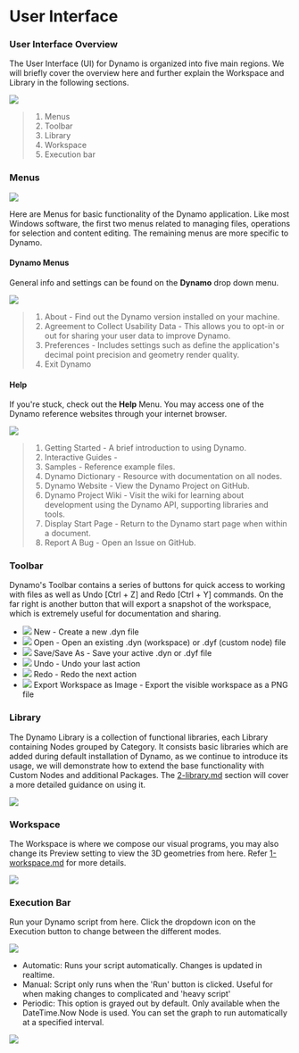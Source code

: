 # User Interface

### User Interface Overview

The User Interface (UI) for Dynamo is organized into five main regions. We will briefly cover the overview here and further explain the Workspace and Library in the following sections.

![](<images/user interface - ui.jpg>)

> 1. Menus
> 2. Toolbar
> 3. Library
> 4. Workspace
> 5. Execution bar

### Menus

![](<images/user interface - menu.jpg>)

Here are Menus for basic functionality of the Dynamo application. Like most Windows software, the first two menus related to managing files, operations for selection and content editing. The remaining menus are more specific to Dynamo.

#### Dynamo Menus

General info and settings can be found on the **Dynamo** drop down menu.

![](<images/user interface - dynamo menu.jpg>)

> 1. About - Find out the Dynamo version installed on your machine.
> 2. Agreement to Collect Usability Data - This allows you to opt-in or out for sharing your user data to improve Dynamo.
> 3. Preferences - Includes settings such as define the application's decimal point precision and geometry render quality.
> 4. Exit Dynamo

#### Help

If you're stuck, check out the **Help** Menu. You may access one of the Dynamo reference websites through your internet browser.

![](<images/user interface - help menu.jpg>)

> 1. Getting Started - A brief introduction to using Dynamo.
> 2. Interactive Guides -
> 3. Samples - Reference example files.
> 4. Dynamo Dictionary - Resource with documentation on all nodes.
> 5. Dynamo Website - View the Dynamo Project on GitHub.
> 6. Dynamo Project Wiki - Visit the wiki for learning about development using the Dynamo API, supporting libraries and tools.
> 7. Display Start Page - Return to the Dynamo start page when within a document.
> 8. Report A Bug - Open an Issue on GitHub.

### Toolbar

Dynamo's Toolbar contains a series of buttons for quick access to working with files as well as Undo \[Ctrl + Z] and Redo \[Ctrl + Y] commands. On the far right is another button that will export a snapshot of the workspace, which is extremely useful for documentation and sharing.

* ![](<images/user interface - new file.jpg>) New - Create a new .dyn file
* ![](<images/user interface - open (1).jpg>) Open - Open an existing .dyn (workspace) or .dyf (custom node) file
* ![](<images/user interface - save.jpg>) Save/Save As - Save your active .dyn or .dyf file
* ![](<images/user interface - undo.jpg>) Undo - Undo your last action
* ![](<images/user interface - redo.jpg>) Redo - Redo the next action
* ![](<images/user interface - screenshot.jpg>) Export Workspace as Image - Export the visible workspace as a PNG file

### Library

The Dynamo Library is a collection of functional libraries, each Library containing Nodes grouped by Category. It consists basic libraries which are added during default installation of Dynamo, as we continue to introduce its usage, we will demonstrate how to extend the base functionality with Custom Nodes and additional Packages. The [2-library.md](2-library.md "mention") section will cover a more detailed guidance on using it.

![](<images/user interface - library.jpg>)

### Workspace

The Workspace is where we compose our visual programs, you may also change its Preview setting to view the 3D geometries from here. Refer [1-workspace.md](1-workspace.md "mention") for more details.

![](<images/user interface - workspace.gif>)

### Execution Bar

Run your Dynamo script from here. Click the dropdown icon on the Execution button to change between the different modes.

![](<images/user interface - execution bar.gif>)

* Automatic: Runs your script automatically. Changes is updated in realtime.
* Manual: Script only runs when the 'Run' button is clicked. Useful for when making changes to complicated and 'heavy script'
* Periodic: This option is grayed out by default. Only available when the DateTime.Now Node is used. You can set the graph to run automatically at a specified interval.

![](<images/user interface - execution bar DateTime node.jpg>)
